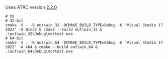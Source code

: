 Uses ATRC version [2.2.0](https://github.com/Antonako1/ATRC/releases/tag/v2.2.0)

```shell
# VS
# 32-bit
cmake -S . -B out\win_32 -DCMAKE_BUILD_TYPE=Debug -G "Visual Studio 17 2022" -A Win32 & cmake --build out\win_32 & .\out\win_32\Debug\mortest.exe
# 64-bit
cmake -S . -B out\win_64 -DCMAKE_BUILD_TYPE=Debug -G "Visual Studio 17 2022" -A x64 & cmake --build out\win_64 & .\out\win_64\Debug\mortest.exe
```